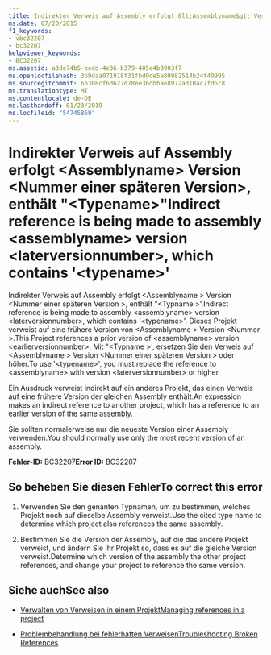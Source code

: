 ```yaml
---
title: Indirekter Verweis auf Assembly erfolgt &lt;Assemblyname&gt; Version &lt;Nummer einer späteren Version&gt;, enthält "&lt;Typename&gt;"
ms.date: 07/20/2015
f1_keywords:
- vbc32207
- bc32207
helpviewer_keywords:
- BC32207
ms.assetid: a3de74b5-bedd-4e36-b379-485e4b3903f7
ms.openlocfilehash: 3b9daa071918f31fbd0de5a80982514b24f40995
ms.sourcegitcommit: 6b308cf6d627d78ee36dbbae8972a310ac7fd6c8
ms.translationtype: MT
ms.contentlocale: de-DE
ms.lasthandoff: 01/23/2019
ms.locfileid: "54745869"
---
```

# <a name="indirect-reference-is-being-made-to-assembly-ltassemblynamegt-version-ltlaterversionnumbergt-which-contains-lttypenamegt"></a><span data-ttu-id="f4c8c-102">Indirekter Verweis auf Assembly erfolgt &lt;Assemblyname&gt; Version &lt;Nummer einer späteren Version&gt;, enthält "&lt;Typename&gt;"</span><span class="sxs-lookup"><span data-stu-id="f4c8c-102">Indirect reference is being made to assembly &lt;assemblyname&gt; version &lt;laterversionnumber&gt;, which contains '&lt;typename&gt;'</span></span>
<span data-ttu-id="f4c8c-103">Indirekter Verweis auf Assembly erfolgt \<Assemblyname > Version \<Nummer einer späteren Version >, enthält "\<Typname >'.</span><span class="sxs-lookup"><span data-stu-id="f4c8c-103">Indirect reference is being made to assembly \<assemblyname> version \<laterversionnumber>, which contains '\<typename>'.</span></span> <span data-ttu-id="f4c8c-104">Dieses Projekt verweist auf eine frühere Version von \<Assemblyname > Version \<Nummer >.</span><span class="sxs-lookup"><span data-stu-id="f4c8c-104">This Project references a prior version of \<assemblyname> version \<earlierversionnumber>.</span></span> <span data-ttu-id="f4c8c-105">Mit "\<Typname >', ersetzen Sie den Verweis auf \<Assemblyname > Version \<Nummer einer späteren Version > oder höher.</span><span class="sxs-lookup"><span data-stu-id="f4c8c-105">To use '\<typename>', you must replace the reference to \<assemblyname> with version \<laterversionnumber> or higher.</span></span>  
  
 <span data-ttu-id="f4c8c-106">Ein Ausdruck verweist indirekt auf ein anderes Projekt, das einen Verweis auf eine frühere Version der gleichen Assembly enthält.</span><span class="sxs-lookup"><span data-stu-id="f4c8c-106">An expression makes an indirect reference to another project, which has a reference to an earlier version of the same assembly.</span></span>  
  
 <span data-ttu-id="f4c8c-107">Sie sollten normalerweise nur die neueste Version einer Assembly verwenden.</span><span class="sxs-lookup"><span data-stu-id="f4c8c-107">You should normally use only the most recent version of an assembly.</span></span>  
  
 <span data-ttu-id="f4c8c-108">**Fehler-ID:** BC32207</span><span class="sxs-lookup"><span data-stu-id="f4c8c-108">**Error ID:** BC32207</span></span>  
  
## <a name="to-correct-this-error"></a><span data-ttu-id="f4c8c-109">So beheben Sie diesen Fehler</span><span class="sxs-lookup"><span data-stu-id="f4c8c-109">To correct this error</span></span>  
  
1.  <span data-ttu-id="f4c8c-110">Verwenden Sie den genanten Typnamen, um zu bestimmen, welches Projekt noch auf dieselbe Assembly verweist.</span><span class="sxs-lookup"><span data-stu-id="f4c8c-110">Use the cited type name to determine which project also references the same assembly.</span></span>  
  
2.  <span data-ttu-id="f4c8c-111">Bestimmen Sie die Version der Assembly, auf die das andere Projekt verweist, und ändern Sie Ihr Projekt so, dass es auf die gleiche Version verweist.</span><span class="sxs-lookup"><span data-stu-id="f4c8c-111">Determine which version of the assembly the other project references, and change your project to reference the same version.</span></span>  
  
## <a name="see-also"></a><span data-ttu-id="f4c8c-112">Siehe auch</span><span class="sxs-lookup"><span data-stu-id="f4c8c-112">See also</span></span>
- [<span data-ttu-id="f4c8c-113">Verwalten von Verweisen in einem Projekt</span><span class="sxs-lookup"><span data-stu-id="f4c8c-113">Managing references in a project</span></span>](/visualstudio/ide/managing-references-in-a-project)

- [<span data-ttu-id="f4c8c-114">Problembehandlung bei fehlerhaften Verweisen</span><span class="sxs-lookup"><span data-stu-id="f4c8c-114">Troubleshooting Broken References</span></span>](/visualstudio/ide/troubleshooting-broken-references)
